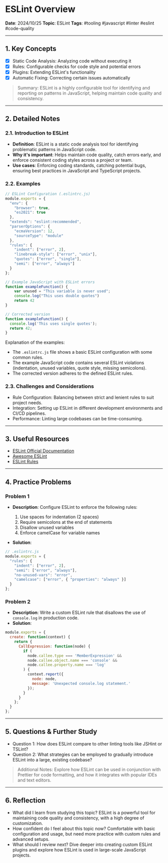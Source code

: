 # ESLint Overview

**Date**: 2024/10/25
**Topic**: ESLint
**Tags**: #tooling #javascript #linter #eslint #code-quality

---

## 1. Key Concepts

- [x] Static Code Analysis: Analyzing code without executing it
- [x] Rules: Configurable checks for code style and potential errors
- [x] Plugins: Extending ESLint's functionality
- [x] Automatic Fixing: Correcting certain issues automatically

> Summary: ESLint is a highly configurable tool for identifying and reporting on patterns in JavaScript, helping maintain code quality and consistency.

---

## 2. Detailed Notes

### 2.1. Introduction to ESLint

- **Definition**: ESLint is a static code analysis tool for identifying problematic patterns in JavaScript code.
- **Why it's important**: Helps maintain code quality, catch errors early, and enforce consistent coding styles across a project or team.
- **Use cases**: Enforcing coding standards, catching potential bugs, ensuring best practices in JavaScript and TypeScript projects.

### 2.2. Examples

```javascript
// ESLint Configuration (.eslintrc.js)
module.exports = {
  "env": {
    "browser": true,
    "es2021": true
  },
  "extends": "eslint:recommended",
  "parserOptions": {
    "ecmaVersion": 12,
    "sourceType": "module"
  },
  "rules": {
    "indent": ["error", 2],
    "linebreak-style": ["error", "unix"],
    "quotes": ["error", "single"],
    "semi": ["error", "always"]
  }
};

// Example JavaScript with ESLint errors
function exampleFunction() {
    var unused = "This variable is never used";
    console.log("This uses double quotes")
    return 42
}

// Corrected version
function exampleFunction() {
  console.log('This uses single quotes');
  return 42;
}
```

Explanation of the examples:
- The `.eslintrc.js` file shows a basic ESLint configuration with some common rules.
- The example JavaScript code contains several ESLint violations (indentation, unused variables, quote style, missing semicolons).
- The corrected version adheres to the defined ESLint rules.

### 2.3. Challenges and Considerations

- Rule Configuration: Balancing between strict and lenient rules to suit project needs.
- Integration: Setting up ESLint in different development environments and CI/CD pipelines.
- Performance: Linting large codebases can be time-consuming.

---

## 3. Useful Resources

- [ESLint Official Documentation](https://eslint.org/docs/user-guide/)
- [Awesome ESLint](https://github.com/dustinspecker/awesome-eslint)
- [ESLint Rules](https://eslint.org/docs/rules/)

---

## 4. Practice Problems

### Problem 1

- **Description**: Configure ESLint to enforce the following rules:
  1. Use spaces for indentation (2 spaces)
  2. Require semicolons at the end of statements
  3. Disallow unused variables
  4. Enforce camelCase for variable names

- **Solution**:

```javascript
// .eslintrc.js
module.exports = {
  "rules": {
    "indent": ["error", 2],
    "semi": ["error", "always"],
    "no-unused-vars": "error",
    "camelcase": ["error", { "properties": "always" }]
  }
};
```

### Problem 2

- **Description**: Write a custom ESLint rule that disallows the use of `console.log` in production code.
- **Solution**:

```javascript
module.exports = {
  create: function(context) {
    return {
      CallExpression: function(node) {
        if (
          node.callee.type === 'MemberExpression' &&
          node.callee.object.name === 'console' &&
          node.callee.property.name === 'log'
        ) {
          context.report({
            node: node,
            message: 'Unexpected console.log statement.'
          });
        }
      }
    };
  }
};
```

---

## 5. Questions & Further Study

- Question 1: How does ESLint compare to other linting tools like JSHint or TSLint?
- Question 2: What strategies can be employed to gradually introduce ESLint into a large, existing codebase?

> Additional Notes: Explore how ESLint can be used in conjunction with Prettier for code formatting, and how it integrates with popular IDEs and text editors.

---

## 6. Reflection

- What did I learn from studying this topic? ESLint is a powerful tool for maintaining code quality and consistency, with a high degree of customization.
- How confident do I feel about this topic now? Comfortable with basic configuration and usage, but need more practice with custom rules and advanced setups.
- What should I review next? Dive deeper into creating custom ESLint plugins and explore how ESLint is used in large-scale JavaScript projects.

